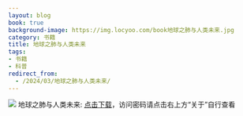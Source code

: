 ```yaml
---
layout: blog
book: true
background-image: https://img.locyoo.com/book地球之肺与人类未来.jpg
category: 书籍
title: 地球之肺与人类未来
tags:
- 书籍
- 科普
redirect_from:
  - /2024/03/地球之肺与人类未来/
---
```

![](https://img.locyoo.com/book地球之肺与人类未来.jpg)
地球之肺与人类未来: <a name = "ref1" href="https://url18.ctfile.com/f/50983618-1268598247-871b9a?p=3619">点击下载</a>，访问密码请点击右上方“关于”自行查看